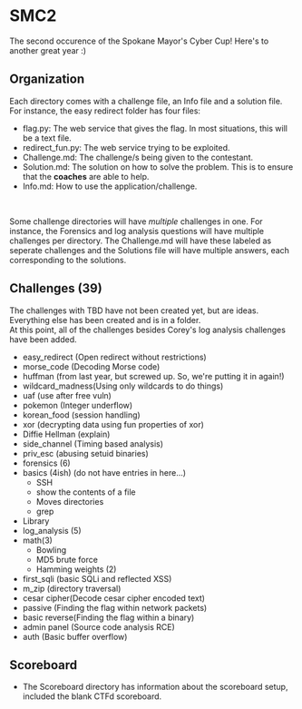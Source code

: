 # SMC2
The second occurence of the Spokane Mayor's Cyber Cup! Here's to another great year :)

## Organization
Each directory comes with a challenge file, an Info file and a solution file.   
For instance, the easy redirect folder has four files: 
- flag.py: The web service that gives the flag. In most situations, this will be a text file. 
- redirect_fun.py: The web service trying to be exploited. 
- Challenge.md: The challenge/s being given to the contestant.
- Solution.md: The solution on how to solve the problem. This is to ensure that the **coaches** are able to help. 
- Info.md: How to use the application/challenge. 
<br/>

Some challenge directories will have *multiple* challenges in one. For instance, the Forensics and log analysis questions will have multiple challenges per directory. The Challenge.md will have these labeled as seperate challenges and the Solutions file will have multiple answers, each corresponding to the solutions. 

## Challenges (39)
The challenges with TBD have not been created yet, but are ideas. Everything else has been created and is in a folder.   
At this point, all of the challenges besides Corey's log analysis challenges have been added. 

- easy_redirect (Open redirect without restrictions)
- morse_code (Decoding Morse code) 
- huffman (from last year, but screwed up. So, we're putting it in again!)
- wildcard_madness(Using only wildcards to do things)
- uaf (use after free vuln)
- pokemon (Integer underflow)
- korean_food (session handling) 
- xor (decrypting data using fun properties of xor)
- Diffie Hellman (explain)
- side_channel (Timing based analysis)
- priv_esc (abusing setuid binaries) 
- forensics (6)
- basics (4ish) (do not have entries in here...)
    - SSH 
    - show the contents of a file 
    - Moves directories
    - grep 
- Library
- log_analysis (5)
- math(3)
    - Bowling 
    - MD5 brute force 
    - Hamming weights (2) 
- first_sqli (basic SQLi and reflected XSS)
- m_zip (directory traversal)
- cesar cipher(Decode cesar cipher encoded text) 
- passive (Finding the flag within network packets)
- basic reverse(Finding the flag within a binary) 
- admin panel (Source code analysis RCE) 
- auth (Basic buffer overflow) 


## Scoreboard 
- The Scoreboard directory has information about the scoreboard setup, included the blank CTFd scoreboard. 
